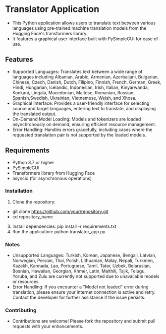 # Translator Application
- This Python application allows users to translate text between various languages using pre-trained machine translation models from the Hugging Face's transformers library.
- It features a graphical user interface built with PySimpleGUI for ease of use.

## Features
- Supported Languages: Translates text between a wide range of languages including Albanian, Arabic, Armenian, Azerbaijani, Bulgarian, Chinese, Czech, Danish, Dutch, Filipino, Finnish, French, German, Greek, Hindi, Hungarian, Icelandic, Indonesian, Irish, Italian, Kinyarwanda, Konkani, Lingala, Macedonian, Maltese, Romanian, Russian, Spanish,Swedish, Ukrainian, Vietnamese, Welsh, and Xhosa.
- Graphical Interface: Provides a user-friendly interface for selecting source and target languages, entering text to translate, and displaying the translated output.
- On-Demand Model Loading: Models and tokenizers are loaded asynchronously on demand, ensuring efficient resource management.
- Error Handling: Handles errors gracefully, including cases where the requested translation pair is not supported by the loaded models.

## Requirements
- Python 3.7 or higher
- PySimpleGUI
- Transformers library from Hugging Face
- asyncio (for asynchronous operations)

### Installation
1. Clone the repository:
- git clone https://github.com/your/repository.git
- cd repository_name
3. Install dependencies: pip install -r requirements.txt
4. Run the application: python translator_app.py

### Notes
- Unsupported Languages: Turkish, Korean, Japanese, Bengali, Latvian, Norwegian, Persian, Thai, Polish, Lithuanian, Malay, Nepali, Turkmen, Kazakh, Kannada, Lao, Portuguese, Tamil, Tatar, Uzbek, Belarusian, Bosnian, Hawaiian, Georgian, Khmer, Latin, Maithili, Tajik, Telugu, Yoruba, and Zulu are currently not supported due to unavailable models or resources.
- Error Handling: If you encounter a "Model not loaded" error during translation, please ensure your internet connection is active and retry. Contact the developer for further assistance if the issue persists.
### Contributing
- Contributions are welcome! Please fork the repository and submit pull requests with your enhancements.
